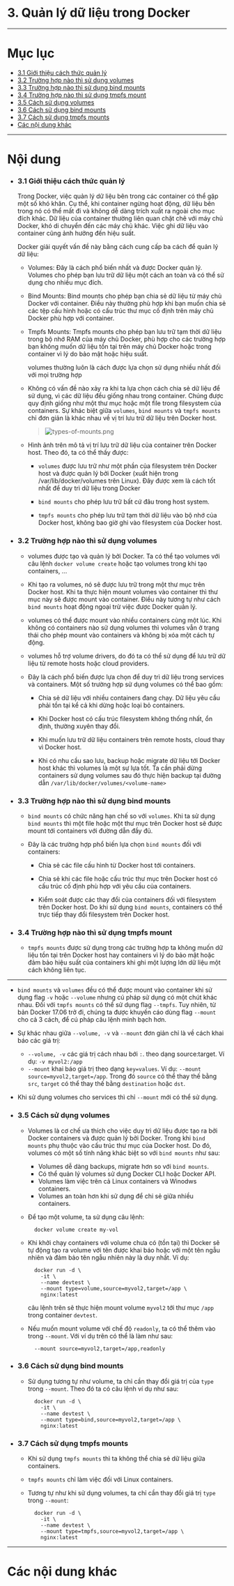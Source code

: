 # 3. Quản lý dữ liệu trong Docker

____

# Mục lục


- [3.1 Giới thiệu cách thức quản lý](#about)
- [3.2 Trường hợp nào thì sử dụng volumes](#volumes)
- [3.3 Trường hợp nào thì sử dụng bind mounts](#bind-mounts)
- [3.4 Trường hợp nào thì sử dụng tmpfs mount](#tmpfs)
- [3.5 Cách sử dụng volumes](#use-volumes)
- [3.6 Cách sử dụng bind mounts](#use-bind)
- [3.7 Cách sử dụng tmpfs mounts](#use-tmpfs)
- [Các nội dung khác](#content-others)

____

# <a name="content">Nội dung</a>

- ### <a name="about">3.1 Giới thiệu cách thức quản lý</a>

    Trong Docker, việc quản lý dữ liệu bên trong các container có thể gặp một số khó khăn. Cụ thể, khi container ngừng hoạt động, dữ liệu bên trong nó có thể mất đi và không dễ dàng trích xuất ra ngoài cho mục đích khác. Dữ liệu của container thường liên quan chặt chẽ với máy chủ Docker, khó di chuyển đến các máy chủ khác. Việc ghi dữ liệu vào container cũng ảnh hưởng đến hiệu suất.

    Docker giải quyết vấn đề này bằng cách cung cấp ba cách để quản lý dữ liệu:

    - Volumes: Đây là cách phổ biến nhất và được Docker quản lý. Volumes cho phép bạn lưu trữ dữ liệu một cách an toàn và có thể sử dụng cho nhiều mục đích.

    - Bind Mounts: Bind mounts cho phép bạn chia sẻ dữ liệu từ máy chủ Docker với container. Điều này thường phù hợp khi bạn muốn chia sẻ các tệp cấu hình hoặc có cấu trúc thư mục cố định trên máy chủ Docker phù hợp với container.

    - Tmpfs Mounts: Tmpfs mounts cho phép bạn lưu trữ tạm thời dữ liệu trong bộ nhớ RAM của máy chủ Docker, phù hợp cho các trường hợp bạn không muốn dữ liệu tồn tại trên máy chủ Docker hoặc trong container vì lý do bảo mật hoặc hiệu suất.

        volumes thường luôn là cách được lựa chọn sử dụng nhiều nhất đối với mọi trường hợp

    - Không có vấn đề nào xảy ra khi ta lựa chọn cách chia sẻ dữ liệu để sử dụng, vì các dữ liệu đều giống nhau trong container. Chúng được quy định giống như một thư mục hoặc một file trong filesystem của containers. Sự khác biệt giữa `volumes`, `bind mounts` và `tmpfs mounts` chỉ đơn giản là khác nhau về vị trí lưu trữ dữ liệu trên Docker host.

        > ![types-of-mounts.png](../../images/types-of-mounts.png)

    - Hình ảnh trên mô tả vị trí lưu trữ dữ liệu của container trên Docker host. Theo đó, ta có thể thấy được:

        + `volumes` được lưu trữ như một phần của filesystem trên Docker host và được quản lý bởi Docker (xuất hiện trong /var/lib/docker/volumes trên Linux).  Đây được xem là cách tốt nhất để duy trì dữ liệu trong Docker

        + `bind mounts` cho phép lưu trữ bất cứ đâu trong host system. 

        + `tmpfs mounts` cho phép lưu trữ tạm thời dữ liệu vào bộ nhớ của Docker host, không bao giờ ghi vào filesystem của Docker host.

- ### <a name="volumes">3.2 Trường hợp nào thì sử dụng volumes</a>

    - volumes được tạo và quản lý bởi Docker. Ta có thể tạo volumes với câu lệnh `docker volume create` hoặc tạo volumes trong khi tạo containers, ...

    - Khi tạo ra volumes, nó sẽ được lưu trữ trong một thư mục trên Docker host. Khi ta thực hiện mount volumes vào container thì thư mục này sẽ được mount vào container. Điều này tương tự như cách `bind mounts` hoạt động ngoại trừ việc được Docker quản lý.

    - volumes có thể được mount vào nhiểu containers cùng một lúc. Khi không có containers nào sử dụng volumes thì volumes vẫn ở trạng thái cho phép mount vào containers và không bị xóa một cách tự động.

    - volumes hỗ trợ volume drivers, do đó ta có thể sử dụng để lưu trữ dữ liệu từ remote hosts hoặc cloud providers.

    - Đây là cách phổ biến được lựa chọn để duy trì dữ liệu trong services và containers. Một số trường hợp sử dụng volumes có thể bao gồm:

        + Chia sẻ dữ liệu với nhiều containers đang chạy. Dữ liệu yêu cầu phải tồn tại kể cả khi dừng hoặc loại bỏ containers.

        + Khi Docker host có cấu trúc filesystem không thống nhất, ổn định, thường xuyên thay đổi.

        + Khi muốn lưu trữ dữ liệu containers trên remote hosts, cloud thay vì Docker host.

        + Khi có nhu cầu sao lưu, backup hoặc migrate dữ liệu tới Docker host khác thì volumes là một sự lựa tốt. Ta cần phải dừng containers sử dụng volumes sau đó thực hiện backup tại đường dẫn `/var/lib/docker/volumes/<volume-name>`


- ### <a name="bind-mounts">3.3 Trường hợp nào thì sử dụng bind mounts</a>

    - `bind mounts` có chức năng hạn chế so với `volumes`. Khi ta sử dụng `bind mounts` thì một file hoặc một thư mục trên Docker host sẽ được mount tới containers với đường dẫn đầy đủ.

    - Đây là các trường hợp phổ biến lựa chọn `bind mounts` đối với containers:

        + Chia sẻ các file cấu hình từ Docker host tới containers. 

        + Chia sẻ khi các file hoặc cấu trúc thư mục trên Docker host có cấu trúc cố định phù hợp với yêu cầu của containers.

        + Kiểm soát được các thay đổi của containers đối với filesystem trên Docker host. Do khi sử dụng `bind mounts`, containers có thể trực tiếp thay đổi filesystem trên Docker host.

- ### <a name="tmpfs">3.4 Trường hợp nào thì sử dụng tmpfs mount</a>

    - `tmpfs mounts` được sử dụng trong các trường hợp ta không muốn dữ liệu tồn tại trên Docker host hay containers vì lý do bảo mật hoặc đảm bảo hiệu suất của containers khi ghi một lượng lớn dữ liệu một cách không liên tục.

____

- `bind mounts` và `volumes` đều có thể được mount vào container khi sử dụng flag `-v` hoặc `--volume` nhưng cú pháp sử dụng có một chút khác nhau. Đối với `tmpfs mounts` có thể sử dụng flag `--tmpfs`. Tuy nhiên, từ bản Docker 17.06 trở đi, chúng ta được khuyến cáo dùng flag `--mount` cho cả 3 cách, để cú pháp câu lệnh minh bạch hơn.

- Sự khác nhau giữa `--volume, -v` và `--mount` đơn giản chỉ là về cách khai báo các giá trị:

    + `--volume, -v` các giá trị cách nhau bới `:`. theo dạng source:target. Ví dụ: `-v myvol2:/app`
    + `--mount` khai báo giá trị theo dạng `key=values`. Ví dụ: `--mount source=myvol2,target=/app`. Trong đó `source` có thể thay thế bằng `src`, `target` có thể thay thế bằng `destination` hoặc `dst`.

- Khi sử dụng volumes cho services thì chỉ `--mount` mới có thể sử dụng.

- ### <a name="use-volumes">3.5 Cách sử dụng volumes</a>

    - Volumes là cơ chế ưa thích cho việc duy trì dữ liệu được tạo ra bởi Docker containers và được quản lý bởi Docker. Trong khi `bind mounts` phụ thuộc vào cấu trúc thư mục của Docker host. Do đó, volumes có một số tính năng khác biệt so với `bind mounts` như sau:

        + Volumes dễ dàng backups, migrate hơn so với `bind mounts`.
        + Có thể quản lý volumes sử dụng Docker CLI hoặc Docker API.
        + Volumes làm việc trên cả Linux containers và Winodws containers.
        + Volumes an toàn hơn khi sử dụng để chi sẻ giữa nhiều containers.

    - Để tạo một volume, ta sử dụng câu lệnh:

            docker volume create my-vol

    - Khi khởi chạy containers với volume chưa có (tồn tại) thì Docker sẽ tự động tạo ra volume với tên được khai báo hoặc với một tên ngẫu nhiên và đảm bảo tên ngẫu nhiên này là duy nhất. Ví dụ:

            docker run -d \
              -it \
              --name devtest \
              --mount type=volume,source=myvol2,target=/app \
              nginx:latest

        câu lệnh trên sẽ thực hiện mount volume `myvol2` tới thư mục `/app` trong container `devtest`.

    - Nếu muốn mount volume với chế độ `readonly`, ta có thể thêm vào trong `--mount`. Với ví dụ trên có thể là làm như sau:

            --mount source=myvol2,target=/app,readonly

- ### <a name="use-bind">3.6 Cách sử dụng bind mounts</a>

    - Sử dụng tương tự như volume, ta chỉ cần thay đổi giá trị của `type` trong `--mount`. Theo đó ta có câu lệnh ví dụ như sau:

            docker run -d \
              -it \
              --name devtest \
              --mount type=bind,source=myvol2,target=/app \
              nginx:latest

- ### <a name="use-tmpfs">3.7 Cách sử dụng tmpfs mounts</a>

    - Khi sử dụng `tmpfs mounts` thì ta không thể chia sẻ dữ liệu giữa containers.
    - `tmpfs mounts` chỉ làm việc đối với Linux containers.

    - Tương tự như khi sử dụng volumes, ta chỉ cần thay đổi giá trị `type` trong `--mount`:

            docker run -d \
              -it \
              --name devtest \
              --mount type=tmpfs,source=myvol2,target=/app \
              nginx:latest
              
____

# <a name="content-others">Các nội dung khác</a>
